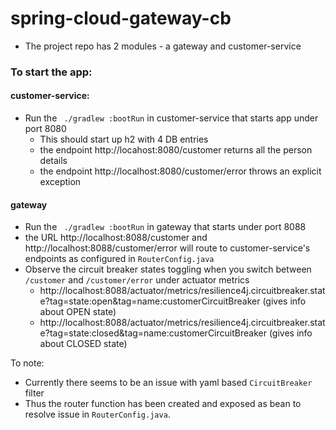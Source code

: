 # spring-cloud-gateway-cb

- The project repo has 2 modules - a gateway and customer-service

### To start the app:

#### customer-service:

- Run the ` ./gradlew :bootRun` in customer-service that starts app under port 8080
  - This should start up h2 with 4 DB entries
  - the endpoint http://locahost:8080/customer returns all the person details
  - the endpoint http://localhost:8080/customer/error throws an explicit exception
 
#### gateway
- Run the ` ./gradlew :bootRun` in gateway that starts under port 8088
- the URL http://localhost:8088/customer and http://localhost:8088/customer/error will route to customer-service's endpoints as configured in `RouterConfig.java`
- Observe the circuit breaker states toggling when you switch between `/customer` and `/customer/error` under actuator metrics
  - http://localhost:8088/actuator/metrics/resilience4j.circuitbreaker.state?tag=state:open&tag=name:customerCircuitBreaker (gives info about OPEN state)
  - http://localhost:8088/actuator/metrics/resilience4j.circuitbreaker.state?tag=state:closed&tag=name:customerCircuitBreaker (gives info about CLOSED state)


To note:
- Currently there seems to be an issue with yaml based `CircuitBreaker` filter
- Thus the router function has been created and exposed as bean to resolve issue in `RouterConfig.java`.
